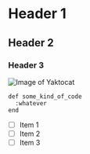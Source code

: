 # Header 1

## Header 2

### Header 3

![Image of Yaktocat](https://octodex.github.com/images/yaktocat.png)

```
def some_kind_of_code
  :whatever
end
```

- [ ] Item 1
- [ ] Item 2
- [ ] Item 3
